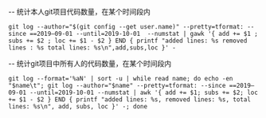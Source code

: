 -- 统计本人git项目代码数量，在某个时间段内

`git log --author="$(git config --get user.name)" --pretty=tformat: --since ==2019–09-01 --until=2019-10-01  --numstat | gawk '{ add += $1 ; subs += $2 ; loc += $1 - $2 } END { printf "added lines: %s removed lines : %s total lines: %s\n",add,subs,loc }' -`

-- 统计git项目中所有人的代码数量，在某个时间段内

`git log --format='%aN' | sort -u | while read name; do echo -en "$name\t"; git log --author="$name" --pretty=tformat: --since ==2019–09-01 --until=2019-10-01 --numstat | awk '{ add += $1; subs += $2; loc += $1 - $2 } END { printf "added lines: %s, removed lines: %s, total lines: %s\n", add, subs, loc }' -; done`
